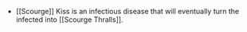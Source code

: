 - [[Scourge]] Kiss is an infectious disease that will eventually turn the infected into [[Scourge Thralls]].